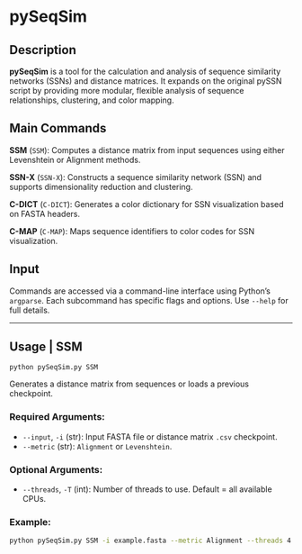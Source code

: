 # pySeqSim

## Description
**pySeqSim** is a tool for the calculation and analysis of sequence similarity networks (SSNs) and distance matrices. It expands on the original pySSN script by providing more modular, flexible analysis of sequence relationships, clustering, and color mapping.

## Main Commands

**SSM** (`SSM`): Computes a distance matrix from input sequences using either Levenshtein or Alignment methods.

**SSN-X** (`SSN-X`): Constructs a sequence similarity network (SSN) and supports dimensionality reduction and clustering.

**C-DICT** (`C-DICT`): Generates a color dictionary for SSN visualization based on FASTA headers.

**C-MAP** (`C-MAP`): Maps sequence identifiers to color codes for SSN visualization.

## Input
Commands are accessed via a command-line interface using Python’s `argparse`. Each subcommand has specific flags and options. Use `--help` for full details.

---

## Usage | SSM

`python pySeqSim.py SSM`

Generates a distance matrix from sequences or loads a previous checkpoint.

### Required Arguments:

- `--input`, `-i` (str): Input FASTA file or distance matrix `.csv` checkpoint.
- `--metric` (str): `Alignment` or `Levenshtein`.

### Optional Arguments:

- `--threads`, `-T` (int): Number of threads to use. Default = all available CPUs.

### Example:

```bash
python pySeqSim.py SSM -i example.fasta --metric Alignment --threads 4
